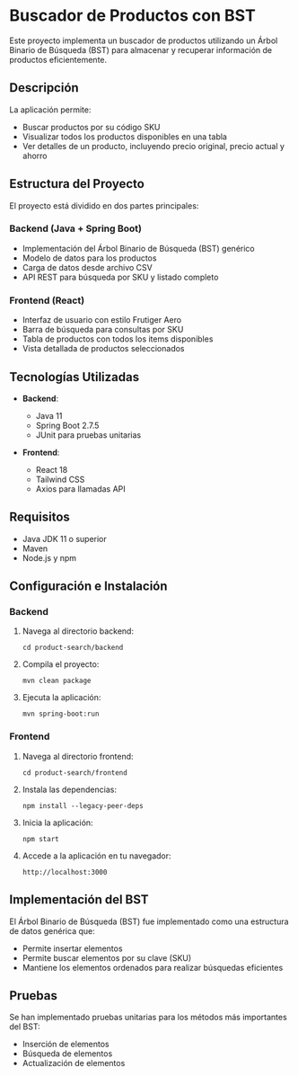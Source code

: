 # Buscador de Productos con BST

Este proyecto implementa un buscador de productos utilizando un Árbol Binario de Búsqueda (BST) para almacenar y recuperar información de productos eficientemente.




## Descripción

La aplicación permite:
- Buscar productos por su código SKU
- Visualizar todos los productos disponibles en una tabla
- Ver detalles de un producto, incluyendo precio original, precio actual y ahorro

## Estructura del Proyecto

El proyecto está dividido en dos partes principales:

### Backend (Java + Spring Boot)
- Implementación del Árbol Binario de Búsqueda (BST) genérico
- Modelo de datos para los productos
- Carga de datos desde archivo CSV
- API REST para búsqueda por SKU y listado completo

### Frontend (React)
- Interfaz de usuario con estilo Frutiger Aero
- Barra de búsqueda para consultas por SKU
- Tabla de productos con todos los items disponibles
- Vista detallada de productos seleccionados

## Tecnologías Utilizadas

- **Backend**: 
  - Java 11
  - Spring Boot 2.7.5
  - JUnit para pruebas unitarias

- **Frontend**: 
  - React 18
  - Tailwind CSS
  - Axios para llamadas API

## Requisitos

- Java JDK 11 o superior
- Maven
- Node.js y npm

## Configuración e Instalación

### Backend

1. Navega al directorio backend:
   ```
   cd product-search/backend
   ```

2. Compila el proyecto:
   ```
   mvn clean package
   ```

3. Ejecuta la aplicación:
 
   ```
   mvn spring-boot:run
   ```

### Frontend

1. Navega al directorio frontend:
   ```
   cd product-search/frontend
   ```

2. Instala las dependencias:
   ```
   npm install --legacy-peer-deps
   ```

3. Inicia la aplicación:
   ```
   npm start
   ```

4. Accede a la aplicación en tu navegador:
   ```
   http://localhost:3000
   ```

## Implementación del BST

El Árbol Binario de Búsqueda (BST) fue implementado como una estructura de datos genérica que:
- Permite insertar elementos
- Permite buscar elementos por su clave (SKU)
- Mantiene los elementos ordenados para realizar búsquedas eficientes

## Pruebas

Se han implementado pruebas unitarias para los métodos más importantes del BST:
- Inserción de elementos
- Búsqueda de elementos
- Actualización de elementos
 

